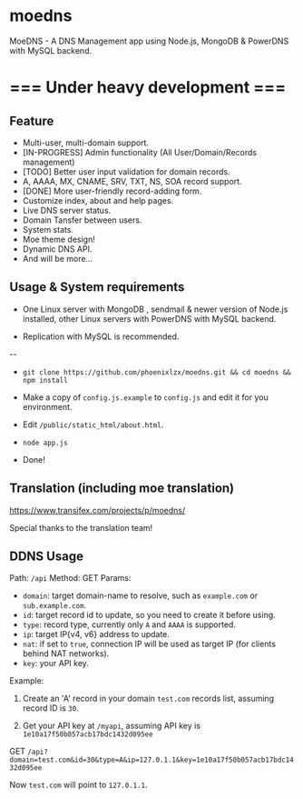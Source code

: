 moedns
======

MoeDNS - A DNS Management app using Node.js, MongoDB &amp; PowerDNS with MySQL backend.

# === Under heavy development ===

## Feature

* Multi-user, multi-domain support.
* [IN-PROGRESS] Admin functionality (All User/Domain/Records management)
* [TODO] Better user input validation for domain records.
* A, AAAA, MX, CNAME, SRV, TXT, NS, SOA record support.
* [DONE] More user-friendly record-adding form.
* Customize index, about and help pages.
* Live DNS server status.
* Domain Tansfer between users.
* System stats.
* Moe theme design!
* Dynamic DNS API.
* And will be more...

## Usage & System requirements

* One Linux server with MongoDB , sendmail & newer version of Node.js installed, other Linux servers with PowerDNS with MySQL backend.

* Replication with MySQL is recommended.

--

* `git clone https://github.com/phoenixlzx/moedns.git && cd moedns && npm install`

* Make a copy of `config.js.example` to `config.js` and edit it for you environment.

* Edit `/public/static_html/about.html`.

* `node app.js`

* Done!

## Translation (including moe translation)

https://www.transifex.com/projects/p/moedns/

Special thanks to the translation team!

## DDNS Usage

Path: `/api`
Method: GET
Params:
* `domain`: target domain-name to resolve, such as `example.com` or `sub.example.com`.
* `id`: target record id to update, so you need to create it before using.
* `type`: record type, currently only `A` and `AAAA` is supported.
* `ip`: target IP{v4, v6} address to update.
* `nat`: if set to `true`, connection IP will be used as target IP (for clients behind NAT networks).
* `key`: your API key.

Example: 

1. Create an 'A' record in your domain `test.com` records list, assuming record ID is `30`.

2. Get your API key at `/myapi`, assuming API key is `1e10a17f50b057acb17bdc1432d095ee`

GET `/api?domain=test.com&id=30&type=A&ip=127.0.1.1&key=1e10a17f50b057acb17bdc1432d095ee`

Now `test.com` will point to `127.0.1.1`.


